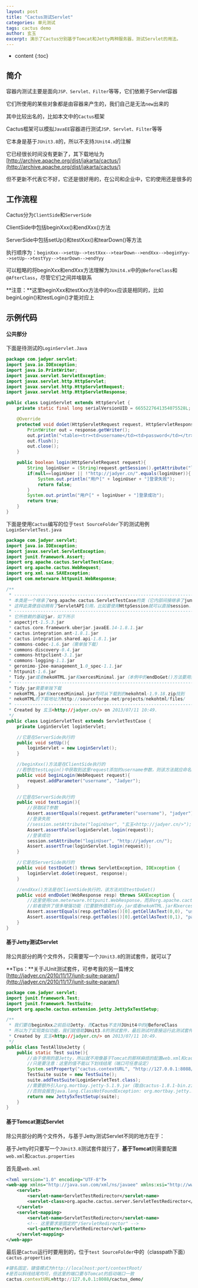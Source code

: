 ```yaml
---
layout: post
title: "Cactus测试Servlet"
categories: 单元测试
tags: cactus demo
author: 玄玉
excerpt: 演示了Cactus分别基于Tomcat和Jetty两种服务器，测试Servlet的用法。
---
```


* content
{:toc}


## 简介

容器内测试主要是面向`JSP、Servlet、Filter`等等，它们依赖于Servlet容器

它们所使用的某些对象都是由容器来产生的，我们自己是无法`new`出来的

其中比较出名的，比如本文中的`Cactus`框架

Cactus框架可以模拟`JavaEE`容器进行测试`JSP、Servlet、Filter`等等

它本身是基于`JUnit3.8`的，所以不支持`JUnit4.x`的注解

它已经很长时间没有更新了，其下载地址为[http://archive.apache.org/dist/jakarta/cactus/](http://archive.apache.org/dist/jakarta/cactus/)

但不更新不代表它不好，它还是很好用的，在公司和企业中，它的使用还是很多的

## 工作流程

Cactus分为`ClientSide`和`ServerSide`

ClientSide中包括beginXxx()和endXxx()方法

ServerSide中包括setUp()和testXxx()和tearDown()等方法

执行顺序为：`beginXxx-->setUp-->testXxx-->tearDown-->endXxx-->beginYyy-->setUp-->testYyy-->tearDown-->endYyy`

可以粗略的将beginXxx和endXxx方法理解为`JUnit4.x`中的`@BeforeClass`和`@AfterClass`，尽管它们之间并啥联系

**注意：**这里beginXxx和testXxx方法中的`Xxx`应该是相同的，比如beginLogin()和testLogin()才能对应上

## 示例代码

#### 公共部分

下面是待测试的`LoginServlet.Java`

```java
package com.jadyer.servlet;
import java.io.IOException;
import java.io.PrintWriter;
import javax.servlet.ServletException;
import javax.servlet.http.HttpServlet;
import javax.servlet.http.HttpServletRequest;
import javax.servlet.http.HttpServletResponse;

public class LoginServlet extends HttpServlet {
    private static final long serialVersionUID = 6655227641354075528L;

    @Override
    protected void doGet(HttpServletRequest request, HttpServletResponse response) throws ServletException, IOException {
        PrintWriter out = response.getWriter();
        out.println("<table><tr><td>username</td><td>password</td></tr></table>");
        out.flush();
        out.close();
    }

    public boolean login(HttpServletRequest request){
        String loginUser = (String)request.getSession().getAttribute("loginUser");
        if(null==loginUser || !"http://jadyer.cn/".equals(loginUser)){
            System.out.println("用户[" + loginUser + "]登录失败");
            return false;
        }
        System.out.println("用户[" + loginUser + "]登录成功");
        return true;
    }
}
```

下面是使用`Cactus`编写的位于`test SourceFolder`下的测试用例`LoginServletTest.java`

```java
package com.jadyer.servlet;
import java.io.IOException;
import javax.servlet.ServletException;
import junit.framework.Assert;
import org.apache.cactus.ServletTestCase;
import org.apache.cactus.WebRequest;
import org.xml.sax.SAXException;
import com.meterware.httpunit.WebResponse;

/**
 * ----------------------------------------------------------------------------------------------------
 * 本类是一个继承了org.apache.cactus.ServletTestCase的类（它内部间接继承了junit.framework.TestCase）
 * 这样此类便自动拥有了ServletAPI引用，比如要使用HttpSession就可以直接session.setAttribute()
 * ----------------------------------------------------------------------------------------------------
 * 它所依赖的基础jar，如下所示
 * aspectjrt-1.5.3.jar
 * cactus.core.framework.uberjar.javaEE.14-1.8.1.jar
 * cactus.integration.ant-1.8.1.jar
 * cactus.integration.shared.api-1.8.1.jar
 * commons-codec-1.6.jar（需单独下载）
 * commons-discovery-0.4.jar
 * commons-httpclient-3.1.jar
 * commons-logging-1.1.jar
 * geronimo-j2ee-management_1.0_spec-1.1.jar
 * httpunit-1.6.jar
 * Tidy.jar或者nekoHTML.jar和xercesMinimal.jar（本例中的endDoGet()方法要用到）
 * ----------------------------------------------------------------------------------------------------
 * Tidy.jar需要单独下载
 * nekoHTML.jar和xercesMinimal.jar均可从下载到的nekohtml-1.9.18.zip找到
 * nekoHTML的下载地址为http://sourceforge.net/projects/nekohtml/files/
 * ----------------------------------------------------------------------------------------------------
 * Created by 玄玉<http://jadyer.cn/> on 2013/07/11 10:49.
 */
public class LoginServletTest extends ServletTestCase {
    private LoginServlet loginServlet;

    //它是在ServerSide执行的
    public void setUp(){
        loginServlet = new LoginServlet();
    }

    //beginXxx()方法是在ClientSide执行的
    //若想在testLogin()中获取到这里request添加的username参数，则该方法就应命名为beginLogin()
    public void beginLogin(WebRequest request){
        request.addParameter("username", "Jadyer");
    }

    //它是在ServerSide执行的
    public void testLogin(){
        //获取GET参数
        Assert.assertEquals(request.getParameter("username"), "jadyer");
        //登录失败
        //session.setAttribute("loginUser", "玄玉<http://jadyer.cn/>");
        Assert.assertFalse(loginServlet.login(request));
        //登录成功
        session.setAttribute("loginUser", "http://jadyer.cn/");
        Assert.assertTrue(loginServlet.login(request));
    }

    //它是在ServerSide执行的
    public void testDoGet() throws ServletException, IOException {
        loginServlet.doGet(request, response);
    }

    //endXxx()方法是在ClientSide执行的，该方法对应testDoGet()
    public void endDoGet(WebResponse resp) throws SAXException {
        //这里使用com.meterware.httpunit.WebResponse，而非org.apache.cactus.WebResponse
        //前者提供了很多增强功能（它要额外借助Tidy.jar或者nekoHTML.jar和xercesMinimal.jar作为辅助包）
        Assert.assertEquals(resp.getTables()[0].getCellAsText(0,0), "username");
        Assert.assertEquals(resp.getTables()[0].getCellAsText(0,1), "password");
    }
}
```

#### 基于Jetty测试Servlet

除公共部分的两个文件外，只需要写一个`JUnit3.8`的测试套件，就可以了

**Tips：**关于JUnit测试套件，可参考我的另一篇博文[http://jadyer.cn/2010/11/17/junit-suite-param/](http://jadyer.cn/2010/11/17/junit-suite-param/)

```java
package com.jadyer.servlet;
import junit.framework.Test;
import junit.framework.TestSuite;
import org.apache.cactus.extension.jetty.Jetty5xTestSetup;

/**
 * 我们要在beginXxx之前启动Jetty，而Cactus不支持JUnit4中的@BeforeClass
 * 所以为了实现类似功能，我们就借助JUnit3.8的测试套件，最后测试时直接运行此测试套件即可
 * Created by 玄玉<http://jadyer.cn/> on 2013/07/11 10:49.
 */
public class TestAllUseJetty {
    public static Test suite(){
        //由于使用的是Jetty，所以就不用像基于Tomcat的那样麻烦的配置web.xml和cactus.properties
        //只是要注意：这里的值不能以下划线结尾（端口可任意设定）
        System.setProperty("cactus.contextURL", "http://127.0.0.1:8088/testJettyAndCactus");
        TestSuite suite = new TestSuite();
        suite.addTestSuite(LoginServletTest.class);
        //需要额外引入org.mortbay.jetty-5.1.9.jar（取自cactus-1.8.1-bin.zip）
        //否则会报告java.lang.ClassNotFoundException: org.mortbay.jetty.Server
        return new Jetty5xTestSetup(suite);
    }
}
```

#### 基于Tomcat测试Servlet

除公共部分的两个文件外，与基于Jetty测试Servlet不同的地方在于：

基于Jetty时只要写一个`JUnit3.8`测试套件就行了，**基于Tomcat**则需要配置`web.xml`和`cactus.properties`

首先是`web.xml`

```xml
<?xml version="1.0" encoding="UTF-8"?>
<web-app xmlns="http://java.sun.com/xml/ns/javaee" xmlns:xsi="http://www.w3.org/2001/XMLSchema-instance" xsi:schemaLocation="http://java.sun.com/xml/ns/javaee http://java.sun.com/xml/ns/javaee/web-app_2_5.xsd" version="2.5">
    <servlet>
        <servlet-name>ServletTestRedirector</servlet-name>
        <servlet-class>org.apache.cactus.server.ServletTestRedirector</servlet-class>
    </servlet>
    <servlet-mapping>
        <servlet-name>ServletTestRedirector</servlet-name>
        <!-- 这里要求是固定的"/ServletRedirector" -->
        <url-pattern>/ServletRedirector</url-pattern>
    </servlet-mapping>
</web-app>
```

最后是`Cactus`运行时要用到的，位于`test SourceFolder`中的（classpath下面）`cactus.properties`

```ruby
#键名固定，键值模式为http://localhost:port/contextRoot/
#是否以斜线结尾均可，但这里的端口要与Tomcat的启动端口一致
cactus.contextURL=http://127.0.0.1:8088/cactus_demo/
```
